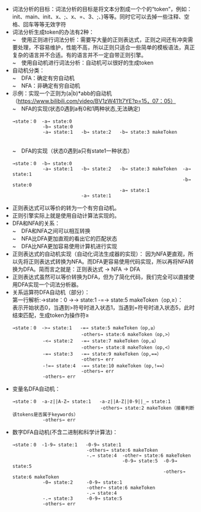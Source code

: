 * 词法分析的目标：词法分析的目标是将文本分割成一个个的“token”，例如：init、main、init、x、;、x、=、3、;、}等等。同时它可以去掉一些注释、空格、回车等等无效字符
* 词法分析生成token的办法有2种：
  <br/>
  ~&emsp;使用正则进行词法分析：需要写大量的正则表达式，正则之间还有冲突需要处理，不容易维护，性能不高，所以正则只适合一些简单的模板语法，真正复杂的语言并不合适。有的语言并不一定自带正则引擎。
  <br/>
  ~&emsp;使用自动机进行词法分析：自动机可以很好的生成token
* 自动机分类：
  <br/>~&emsp;DFA：确定有穷自动机
  <br/>~&emsp;NFA：非确定有穷自动机
* 示例：实现一个正则为(a|b)*abb的自动机（https://www.bilibili.com/video/BV1zW411t7YE?p=15，07：05）
  <br/>~&emsp;NFA的实现(状态0遇到a有0和1两种状态,无法确定)
    ```
    →state：0  -a→ state:0
               -b→ state:0
               -a→ state:1   -b→ state:2   -b→ state:3 makeToken
    ```
  <br/>~&emsp;DFA的实现（状态0遇到a只有state1一种状态）
    ```
    →state：0  -b→ state:0
               -a→ state:1   -b→ state:2   -b→ state:3 makeToken  -a→ state:1
                                                                  -b→ state:0
                                           -a→ state:1
                             -a→ state:1
    ```
* 正则表达式可以等价的转为一个有穷自动机。
* 正则引擎实际上就是使用自动计算法实现的。
* DFA和NFA的关系：
  <br/>~&emsp;DFA和NFA之间可以相互转换
  <br/>~&emsp;NFA比DFA更加直观的看出它的匹配状态
  <br/>~&emsp;DFA比NFA更加容易使用计算机进行实现
* 正则表达式的自动机实现（自动化词法生成器的实现）：
  因为NFA更直观，所以先将正则表达式转换为NFA。而DFA更容易使用代码实现，所以再将NFA转换为DFA。简而言之就是：正则表达式 → NFA → DFA
* 正则表达式虽然可以等价转换为DFA，但为了简化代码，我们完全可以直接使用DFA实现一个词法分析器。
* 关系运算符DFA自动机（部分）：
  <br/>第一行解析:→state：0  ->→ state:1   -=→ state:5 makeToken（op,≥）：
  <br/>表示开始状态0，当遇到>符号时进入状态1，当遇到=符号时进入状态5，此时结束匹配，生成token为操作符≥
  ```
  →state：0  ->→ state:1   -=→ state:5 makeToken（op,≥）
                           -others→ state:6 makeToken（op,>）
             -<→ state:2   -=→ state:7 makeToken（op,≤）
                           -others→ state:8 makeToken（op,<）
             -=→ state:3   -=→ state:9 makeToken（op,==）
                           -others→ err
             -!=→ state:4  -=→ state:10 makeToken（op,!==）
                           -others→ err
             -others→ err
  ```
* 变量名DFA自动机：
  ```
  →state：0  -a-z||A-Z→ state:1   -a-z||A-Z||0-9||_→ state:1 
                                  -others→ state:2 makeToken（接着判断该tokens是否属于keywords）
             -others→ err
  ```
* 数字DFA自动机(不含二进制和科学计算法)：
  ```
  →state：0  -1-9→ state:1   -0-9→ state:1
                             -others→ state:6 makeToken
                             -.→ state:4  -other→ state:6 makeToken
                                          -0-9→ state:5  -0-9→ state:5
                                                         -others→ state:6 makeToken
             -0→ state:2     -0-9→ state:1
                             -other→ state:6 makeToken
                             -.→ state:4
             -.→ state:3     -0-9→ state:5           
             -others→ err
  ```